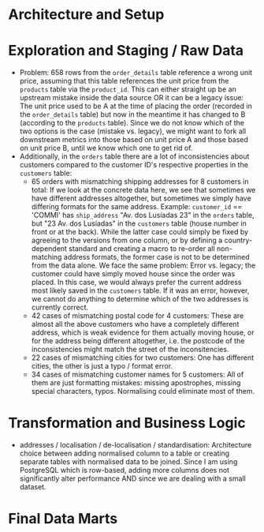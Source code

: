 # Architecture and Setup

# Exploration and Staging / Raw Data

- Problem: 658 rows from the `order_details` table reference a wrong unit price, assuming that this table references the unit price from the `products` table via the `product_id`. This can either straight up be an upstream mistake inside the data source OR it can be a legacy issue: The unit price used to be A at the time of placing the order (recorded in the `order_details` table) but now in the meantime it has changed to B (according to the `products` table). Since we do not know which of the two options is the case (mistake vs. legacy), we might want to fork all downstream metrics into those based on unit price A and those based on unit price B, until we know which one to get rid of.
- Additionally, in the `orders` table there are a lot of inconsistencies about customers compared to the customer ID's respective properties in the `customers` table:
    - 65 orders with mismatching shipping addresses for 8 customers in total: If we look at the concrete data here, we see that sometimes we have different addresses altogether, but sometimes we simply have differing formats for the same address. Example: `customer_id` == 'COMMI' has `ship_address` "Av. dos Lusíadas 23" in the `orders` table, but "23 Av. dos Lusíadas" in the `customers` table (house number in front or at the back). While the latter case could simply be fixed by agreeing to the versions from one column, or by defining a country-dependent standard and creating a macro to re-order all non-matching address formats, the former case is not to be determined from the data alone. We face the same problem: Error vs. legacy; the customer could have simply moved house since the order was placed. In this case, we would always prefer the current address most likely saved in the `customers` table. If it was an error, however, we cannot do anything to determine which of the two addresses is currently correct.
    - 42 cases of mismatching postal code for 4 customers: These are almost all the above customers who have a completely different address, which is weak evidence for them actually moving house, or for the address being different altogether, i.e. the postcode of the inconsistencies might match the street of the inconsitencies.
    - 22 cases of mismatching cities for two customers: One has different cities, the other is just a typo / format error.
    - 34 cases of mismatching customer names for 5 customers: All of them are just formatting mistakes: missing apostrophes, missing special characters, typos. Normalising could eliminate most of them.

# Transformation and Business Logic

- addresses / localisation / de-localisation / standardisation: Architecture choice between adding normalised column to a table or creating separate tables with normalised data to be joined. Since I am using PostgreSQL which is row-based, adding more columns does not significantly alter performance AND since we are dealing with a small dataset.

# Final Data Marts
